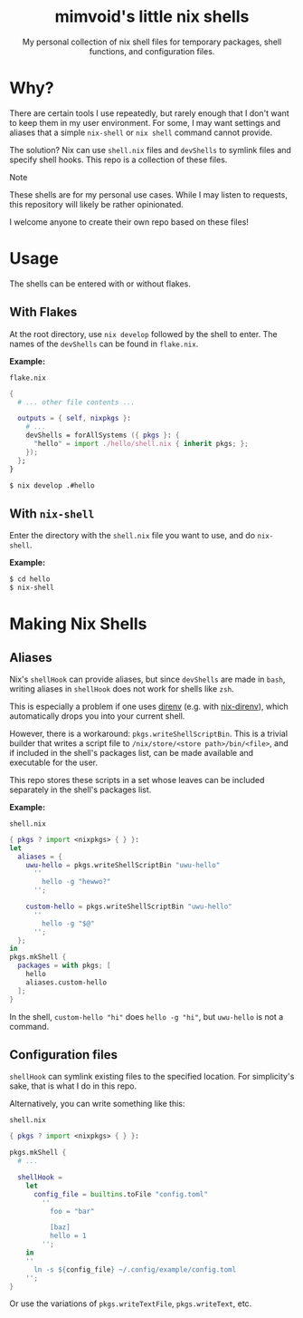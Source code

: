 <h1 align="center">
    mimvoid's little nix shells
</h1>
<p align="center">
    My personal collection of nix shell files for
    temporary packages, shell functions, and configuration files.
</p>

# Why?

There are certain tools I use repeatedly, but rarely enough that I don't want to keep
them in my user environment. For some, I may want settings and aliases that a simple
`nix-shell` or `nix shell` command cannot provide.

The solution? Nix can use `shell.nix` files and `devShells` to symlink files
and specify shell hooks. This repo is a collection of these files.

> [!NOTE]
> These shells are for my personal use cases. While I may listen to requests,
> this repository will likely be rather opinionated.
>
> I welcome anyone to create their own repo based on these files!

# Usage

The shells can be entered with or without flakes.

## With Flakes

At the root directory, use `nix develop` followed by the shell to enter.
The names of the `devShells` can be found in `flake.nix`.

**Example:**

`flake.nix`

```nix
{
  # ... other file contents ...

  outputs = { self, nixpkgs }:
    # ...
    devShells = forAllSystems ({ pkgs }: {
      "hello" = import ./hello/shell.nix { inherit pkgs; };
    });
  };
}
```

```sh
$ nix develop .#hello
```

## With `nix-shell`

Enter the directory with the `shell.nix` file you want to use, and do `nix-shell`.

**Example:**

```sh
$ cd hello
$ nix-shell
```

</details>

# Making Nix Shells

## Aliases

Nix's `shellHook` can provide aliases, but since `devShells` are made in `bash`,
writing aliases in `shellHook` does not work for shells like `zsh`.

This is especially a problem if one uses [direnv](https://direnv.net) (e.g. with
[nix-direnv](https://github.com/nix-community/nix-direnv)), which automatically
drops you into your current shell.

However, there is a workaround: `pkgs.writeShellScriptBin`. This is a trivial builder
that writes a script file to `/nix/store/<store path>/bin/<file>`, and if included in
the shell's packages list, can be made available and executable for the user.

This repo stores these scripts in a set whose leaves can be included separately
in the shell's packages list.

**Example:**

`shell.nix`

```nix
{ pkgs ? import <nixpkgs> { } }:
let
  aliases = {
    uwu-hello = pkgs.writeShellScriptBin "uwu-hello"
      ''
        hello -g "hewwo?"
      '';

    custom-hello = pkgs.writeShellScriptBin "uwu-hello"
      ''
        hello -g "$@"
      '';
  };
in
pkgs.mkShell {
  packages = with pkgs; [
    hello
    aliases.custom-hello
  ];
}
```

In the shell, `custom-hello "hi"` does `hello -g "hi"`, but `uwu-hello` is not a command.

## Configuration files

`shellHook` can symlink existing files to the specified location. For simplicity's
sake, that is what I do in this repo.

Alternatively, you can write something like this:

`shell.nix`

```nix
{ pkgs ? import <nixpkgs> { } }:

pkgs.mkShell {
  # ...

  shellHook =
    let
      config_file = builtins.toFile "config.toml"
        ''
          foo = "bar"

          [baz]
          hello = 1
        '';
    in
    ''
      ln -s ${config_file} ~/.config/example/config.toml
    '';
}
```

Or use the variations of `pkgs.writeTextFile`, `pkgs.writeText`, etc.
